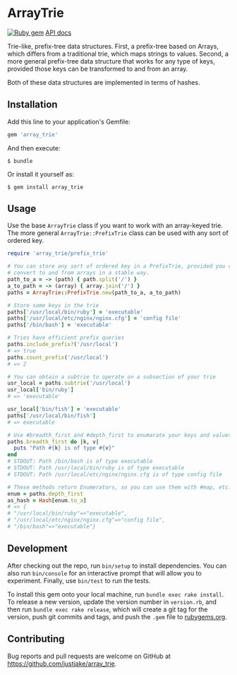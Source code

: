 # ArrayTrie

[![Ruby gem](https://img.shields.io/gem/v/array_trie.svg)](https://rubygems.org/gems/array_trie)
[API docs](https://www.rubydoc.info/gems/array_trie)

Trie-like, prefix-tree data structures. First, a prefix-tree based on Arrays, which differs from a traditional trie, which maps strings to values. Second, a more general prefix-tree data structure that works for any type of keys, provided those keys can be transformed to and from an array.

Both of these data structures are implemented in terms of hashes.

## Installation

Add this line to your application's Gemfile:

```ruby
gem 'array_trie'
```

And then execute:

    $ bundle

Or install it yourself as:

    $ gem install array_trie

## Usage

Use the base `ArrayTrie` class if you want to work with an array-keyed trie.
The more general `ArrayTrie::PrefixTrie` class can be used with any sort of
ordered key.

```ruby
require 'array_trie/prefix_trie'

# You can store any sort of ordered key in a PrefixTrie, provided you can
# convert to and from arrays in a stable way.
path_to_a = -> (path) { path.split('/') }
a_to_path = -> (array) { array.join('/') }
paths = ArrayTrie::PrefixTrie.new(path_to_a, a_to_path)

# Store some keys in the trie
paths['/usr/local/bin/ruby'] = 'executable'
paths['/usr/local/etc/nginx/nginx.cfg'] = 'config file'
paths['/bin/bash'] = 'executable'

# Tries have efficient prefix queries
paths.include_prefix?('/usr/local') 
# => true
paths.count_prefix('/usr/local')
# => 2

# You can obtain a subtrie to operate on a subsection of your trie
usr_local = paths.subtrie('/usr/local')
usr_local['bin/ruby']
# => 'executable'

usr_local['bin/fish'] = 'executable'
paths['/usr/local/bin/fish']
# => executable

# Use #breadth_first and #depth_first to enumarate your keys and values
paths.breadth_first do |k, v|
  puts "Path #{k} is of type #{v}"
end
# STDOUT: Path /bin/bash is of type executable
# STDOUT: Path /usr/local/bin/ruby is of type executable
# STDOUT: Path /usr/local/etc/nginx/nginx.cfg is of type config file

# These methods return Enumerators, so you can use them with #map, etc.
enum = paths.depth_first
as_hash = Hash[enum.to_a]
# => {
# "/usr/local/bin/ruby"=>"executable",
# "/usr/local/etc/nginx/nginx.cfg"=>"config file",
# "/bin/bash"=>"executable"}
```

## Development

After checking out the repo, run `bin/setup` to install dependencies. You can also run `bin/console` for an interactive prompt that will allow you to experiment. Finally, use `bin/test` to run the tests.

To install this gem onto your local machine, run `bundle exec rake install`. To release a new version, update the version number in `version.rb`, and then run `bundle exec rake release`, which will create a git tag for the version, push git commits and tags, and push the `.gem` file to [rubygems.org](https://rubygems.org).

## Contributing

Bug reports and pull requests are welcome on GitHub at https://github.com/justjake/array_trie.
